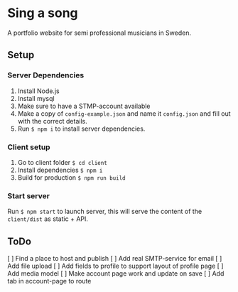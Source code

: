 # Sing a song

A portfolio website for semi professional musicians in Sweden.

## Setup

### Server Dependencies
1. Install Node.js
2. Install mysql
3. Make sure to have a STMP-account available
4. Make a copy of `config-example.json` and name it `config.json` and fill out with the correct details.
5. Run `$ npm i` to install server dependencies.

### Client setup
1. Go to client folder `$ cd client`
2. Install dependencies `$ npm i`
3. Build for production `$ npm run build`

### Start server
Run `$ npm start` to launch server, this will serve the content of the `client/dist` as static + API.


## ToDo
[ ] Find a place to host and publish
[ ] Add real SMTP-service for email
[ ] Add file upload
[ ] Add fields to profile to support layout of profile page
[ ] Add media model
[ ] Make account page work and update on save
[ ] Add tab in account-page to route
